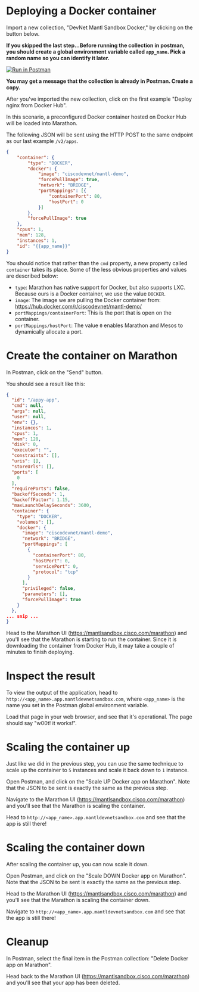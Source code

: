 # Deploying a Docker container

Import a new collection, "DevNet Mantl Sandbox Docker," by clicking on the button below.

__If you skipped the last step...Before running the collection in postman, you should create a global environment variable called `app_name`.  Pick a random name so you can identify it later.__

[![Run in Postman](https://run.pstmn.io/button.svg)](https://app.getpostman.com/run-collection/c092b5e86a8a258b55a7)

__You may get a message that the collection is already in Postman.  Create a copy.__

After you've imported the new collection, click on the first example "Deploy nginx from Docker Hub".

In this scenario, a preconfigured Docker container hosted on Docker Hub will be loaded into Marathon.  

The following JSON will be sent using the HTTP POST to the same endpoint as our last example `/v2/apps`.

```json
{
    "container": {
        "type": "DOCKER",
        "docker": {
            "image": "ciscodevnet/mantl-demo",
            "forcePullImage": true,
            "network": "BRIDGE",
            "portMappings": [{
                "containerPort": 80,
                "hostPort": 0
            }]
        },
        "forcePullImage": true
    },
    "cpus": 1,
    "mem": 128,
    "instances": 1,
    "id": "{{app_name}}"
}
```

You should notice that rather than the `cmd` property, a new property called `container` takes its place.  Some of the less obvious properties and values are described below:

* `type`: Marathon has native support for Docker, but also supports LXC. Because ours is a Docker container, we use the value `DOCKER`.
* `image`: The image we are pulling the Docker container from: https://hub.docker.com/r/ciscodevnet/mantl-demo/
* `portMappings/containerPort`: This is the port that is open on the container.
* `portMappings/hostPort`: The value `0` enables Marathon and Mesos to dynamically allocate a port.

# Create the container on Marathon

In Postman, click on the "Send" button.  

You should see a result like this:

```json
{
  "id": "/appy-app",
  "cmd": null,
  "args": null,
  "user": null,
  "env": {},
  "instances": 1,
  "cpus": 1,
  "mem": 128,
  "disk": 0,
  "executor": "",
  "constraints": [],
  "uris": [],
  "storeUrls": [],
  "ports": [
    0
  ],
  "requirePorts": false,
  "backoffSeconds": 1,
  "backoffFactor": 1.15,
  "maxLaunchDelaySeconds": 3600,
  "container": {
    "type": "DOCKER",
    "volumes": [],
    "docker": {
      "image": "ciscodevnet/mantl-demo",
      "network": "BRIDGE",
      "portMappings": [
        {
          "containerPort": 80,
          "hostPort": 0,
          "servicePort": 0,
          "protocol": "tcp"
        }
      ],
      "privileged": false,
      "parameters": [],
      "forcePullImage": true
    }
  },
... snip ...
}
```

Head to the Marathon UI (https://mantlsandbox.cisco.com/marathon) and you'll see that the Marathon is starting to run the container.  Since it is downloading the container from Docker Hub, it may take a couple of minutes to finish deploying.  

# Inspect the result

To view the output of the application, head to `http://<app_name>.app.mantldevnetsandbox.com`, where `<app_name>` is the name you set in the Postman global environment variable.

Load that page in your web browser, and see that it's operational.  The page should say "w00t! it works!".

# Scaling the container up

Just like we did in the previous step, you can use the same technique to scale up the container to `5` instances and scale it back down to `1` instance.

Open Postman, and click on the "Scale UP Docker app on Marathon".  Note that the JSON to be sent is exactly the same as the previous step.

Navigate to the Marathon UI (https://mantlsandbox.cisco.com/marathon) and you'll see that the Marathon is scaling the container. 

Head to `http://<app_name>.app.mantldevnetsandbox.com` and see that the app is still there!

# Scaling the container down 
After scaling the container up, you can now scale it down.

Open Postman, and click on the "Scale DOWN Docker app on Marathon".  Note that the JSON to be sent is exactly the same as the previous step.

Head to the Marathon UI (https://mantlsandbox.cisco.com/marathon) and you'll see that the Marathon is scaling the container down. 

Navigate to `http://<app_name>.app.mantldevnetsandbox.com` and see that the app is still there!

# Cleanup

In Postman, select the final item in the Postman collection: "Delete Docker app on Marathon".

Head back to the Marathon UI (https://mantlsandbox.cisco.com/marathon) and you'll see that your app has been deleted.


